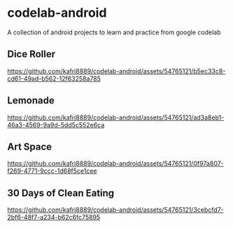 # codelab-android
A collection of android projects to learn and practice from google codelab

## Dice Roller


https://github.com/kafri8889/codelab-android/assets/54765121/b5ec33c8-cd61-49ad-b562-12f63258a785

## Lemonade


https://github.com/kafri8889/codelab-android/assets/54765121/ad3a8eb1-46a3-4569-9a9d-5dd5c552e6ca

## Art Space


https://github.com/kafri8889/codelab-android/assets/54765121/0f97a807-f269-4771-9ccc-1d68f5ce1cee

## 30 Days of Clean Eating


https://github.com/kafri8889/codelab-android/assets/54765121/3cebcfd7-2bf6-48f7-a234-b62c6fc75895


